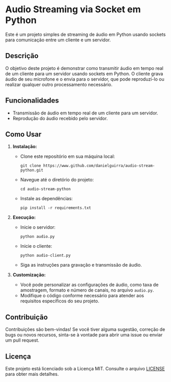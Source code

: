 # Audio Streaming via Socket em Python

Este é um projeto simples de streaming de áudio em Python usando sockets para comunicação entre um cliente e um servidor.

## Descrição

O objetivo deste projeto é demonstrar como transmitir áudio em tempo real de um cliente para um servidor usando sockets em Python. O cliente grava áudio de seu microfone e o envia para o servidor, que pode reproduzi-lo ou realizar qualquer outro processamento necessário.

## Funcionalidades

- Transmissão de áudio em tempo real de um cliente para um servidor.
- Reprodução do áudio recebido pelo servidor.

## Como Usar

1. **Instalação:**
   - Clone este repositório em sua máquina local:
     ```
     git clone https://www.github.com/danielguirra/audio-stream-python.git
     ```
   - Navegue até o diretório do projeto:
     ```
     cd audio-stream-python
     ```
   - Instale as dependências:
     ```
     pip install -r requirements.txt
     ```

2. **Execução:**
   - Inicie o servidor:
     ```
     python audio.py
     ```
   - Inicie o cliente:
     ```
     python audio-client.py
     ```
   - Siga as instruções para gravação e transmissão de áudio.

3. **Customização:**
   - Você pode personalizar as configurações de áudio, como taxa de amostragem, formato e número de canais, no arquivo `audio.py`.
   - Modifique o código conforme necessário para atender aos requisitos específicos do seu projeto.

## Contribuição

Contribuições são bem-vindas! Se você tiver alguma sugestão, correção de bugs ou novos recursos, sinta-se à vontade para abrir uma issue ou enviar um pull request.

## Licença

Este projeto está licenciado sob a Licença MIT. Consulte o arquivo [LICENSE](LICENSE) para obter mais detalhes.

